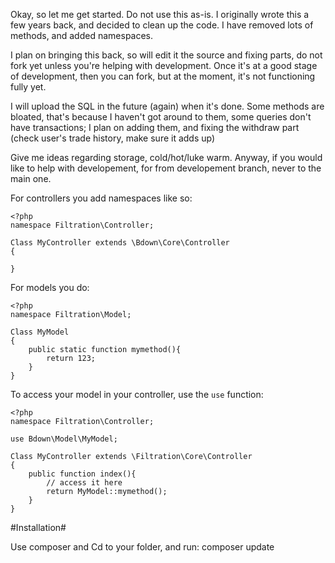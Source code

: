 Okay, so let me get started. Do not use this as-is. I originally wrote this a few years back, and decided to clean up the code. I have removed lots of methods, and added namespaces. 

I plan on bringing this back, so will edit it the source and fixing parts, do not fork yet unless you're helping with development. Once it's at a good stage of development, then you can fork, but at the moment, it's not functioning fully yet. 

I will upload the SQL in the future (again) when it's done. Some methods are bloated, that's because I haven't got around to them, some queries don't have transactions; I plan on adding them, and fixing the withdraw part (check user's trade history, make sure it adds up)

Give me ideas regarding storage, cold/hot/luke warm. Anyway, if you would like to help with developement, for from developement branch, never to the main one.


For controllers you add namespaces like so:

	<?php
	namespace Filtration\Controller;

	Class MyController extends \Bdown\Core\Controller
	{

	}


 For models you do:
 
	<?php 
	namespace Filtration\Model;

	Class MyModel
	{
		public static function mymethod(){
			return 123;
		}
	}


To access your model in your controller, use the `use` function:

	<?php
	namespace Filtration\Controller;

	use Bdown\Model\MyModel;
	
	Class MyController extends \Filtration\Core\Controller
	{
		public function index(){
			// access it here
			return MyModel::mymethod();
		}
	}
	




#Installation#

Use composer and Cd to your folder, and run: composer update
